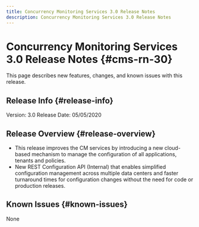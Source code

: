 ```yaml
---
title: Concurrency Monitoring Services 3.0 Release Notes
description: Concurrency Monitoring Services 3.0 Release Notes
---
```


# Concurrency Monitoring Services 3.0 Release Notes {#cms-rn-30}

This page describes new features, changes, and known issues with this release.

## Release Info {#release-info}

Version: 3.0
Release Date: 05/05/2020
 
## Release Overview {#release-overview}

* This release improves the CM services by introducing a new cloud-based mechanism to manage the configuration of all applications, tenants and policies.
* New REST Configuration API (Internal) that enables simplified configuration management across multiple data centers and faster turnaround times for configuration changes without the need for code or production releases.
 

## Known Issues {#known-issues}

None
